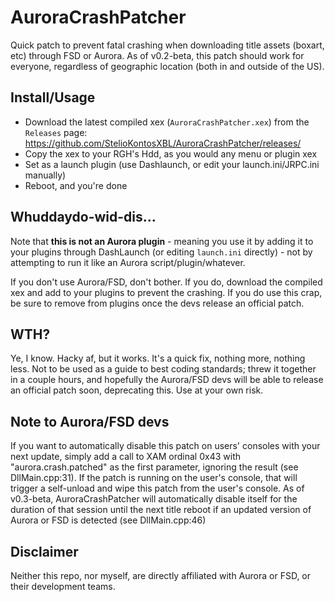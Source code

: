 # AuroraCrashPatcher
Quick patch to prevent fatal crashing when downloading title assets (boxart, etc) through FSD or Aurora. As of v0.2-beta, this patch should work for everyone, regardless of geographic location (both in and outside of the US).

## Install/Usage
- Download the latest compiled xex (`AuroraCrashPatcher.xex`) from the `Releases` page: https://github.com/StelioKontosXBL/AuroraCrashPatcher/releases/
- Copy the xex to your RGH's Hdd, as you would any menu or plugin xex
- Set as a launch plugin (use Dashlaunch, or edit your launch.ini/JRPC.ini manually)
- Reboot, and you're done

## Whuddaydo-wid-dis...
Note that **this is not an Aurora plugin** - meaning you use it by adding it to your plugins through DashLaunch (or editing `launch.ini` directly) - not by attempting to run it like an Aurora script/plugin/whatever.

If you don't use Aurora/FSD, don't bother. If you do, download the compiled xex and add to your plugins to prevent the crashing. If you do use this crap, be sure to remove from plugins once the devs release an official patch.

## WTH?
Ye, I know. Hacky af, but it works. It's a quick fix, nothing more, nothing less. Not to be used as a guide to best coding standards; threw it together in a couple hours, and hopefully the Aurora/FSD devs will be able to release an official patch soon, deprecating this. Use at your own risk.

## Note to Aurora/FSD devs
If you want to automatically disable this patch on users' consoles with your next update, simply add a call to XAM ordinal 0x43 with "aurora.crash.patched" as the first parameter, ignoring the result (see DllMain.cpp:31). If the patch is running on the user's console, that will trigger a self-unload and wipe this patch from the user's console. As of v0.3-beta, AuroraCrashPatcher will automatically disable itself for the duration of that session until the next title reboot if an updated version of Aurora or FSD is detected (see DllMain.cpp:46)

## Disclaimer
Neither this repo, nor myself, are directly affiliated with Aurora or FSD, or their development teams.
